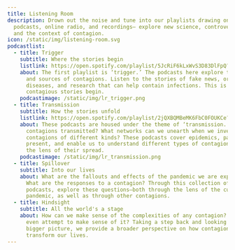 ```yaml
---
title: Listening Room
description: Drown out the noise and tune into our playlists drawing on
  podcasts, online radio, and recordings— explore new science, controversies,
  and the context of contagion.
icon: /static/img/listening-room.svg
podcastlist:
  - title: Trigger
    subtitle: Where the stories begin
    listlink: https://open.spotify.com/playlist/5JcRiF6kLxWvS3D83DlFpQ?si=c4f8df63e5f34928
    about: The first playlist is ‘trigger.’ The podcasts here explore the origins
      and sources of contagions. Listen to the stories of fake news, origins of
      diseases, and research that can help contain infections. This is where
      contagious stories begin.
    podcastimage: /static/img/lr_trigger.png
  - title: Transmission
    subtitle: How the stories unfold
    listlink: https://open.spotify.com/playlist/2jQXBQMBeMK6FbC0FOUKCe?si=cdf5b6d9786a45dd
    about: These podcasts are housed under the theme of ‘transmission.’’How are
      contagions transmitted? What networks can we unearth when we investigate
      contagions of different kinds? These podcasts cover epidemics, past and
      present, and enable us to understand different types of contagions through
      the lens of their spread.
    podcastimage: /static/img/lr_transmission.png
  - title: Spillover
    subtitle: Into our lives
    about: What are the fallouts and effects of the pandemic we are experiencing?
      What are the responses to a contagion? Through this collection of
      podcasts, explore these questions—both through the lens of the current
      pandemic, as well as through other contagions.
  - title: Hindsight
    subtitle: All the world's a stage
    about: How can we make sense of the complexities of any contagion? Why should we
      even attempt to make sense of it? Taking a step back and looking at the
      bigger picture, we provide a broader perspective on how contagions
      transform our lives.
---
```

